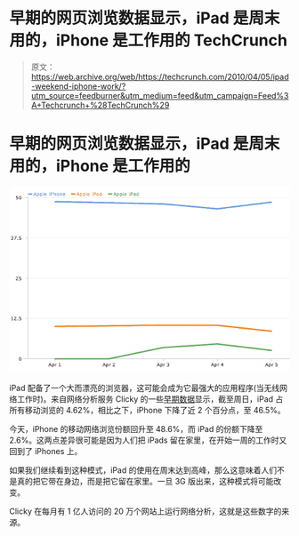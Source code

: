 # 早期的网页浏览数据显示，iPad 是周末用的，iPhone 是工作用的 TechCrunch

> 原文：<https://web.archive.org/web/https://techcrunch.com/2010/04/05/ipad-weekend-iphone-work/?utm_source=feedburner&utm_medium=feed&utm_campaign=Feed%3A+Techcrunch+%28TechCrunch%29>

# 早期的网页浏览数据显示，iPad 是周末用的，iPhone 是工作用的

![](img/910bb88bfc198270a46d0a34af0d1e88.png)

iPad 配备了一个大而漂亮的浏览器，这可能会成为它最强大的应用程序(当无线网络工作时)。来自网络分析服务 Clicky 的一些[早期数据](https://web.archive.org/web/20221206163600/http://getclicky.com/marketshare/global/ipad/)显示，截至周日，iPad 占所有移动浏览的 4.62%，相比之下，iPhone 下降了近 2 个百分点，至 46.5%。

今天，iPhone 的移动网络浏览份额回升至 48.6%，而 iPad 的份额下降至 2.6%。这两点差异很可能是因为人们把 iPads 留在家里，在开始一周的工作时又回到了 iPhones 上。

如果我们继续看到这种模式，iPad 的使用在周末达到高峰，那么这意味着人们不是真的把它带在身边，而是把它留在家里。一旦 3G 版出来，这种模式将可能改变。

Clicky 在每月有 1 亿人访问的 20 万个网站上运行网络分析，这就是这些数字的来源。
